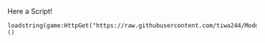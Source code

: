 Here a Script! 
```
loadstring(game:HttpGet("https://raw.githubusercontent.com/tiwa244/ModdSynapseXStreamSinper/refs/heads/main/main.lua"))()

```
